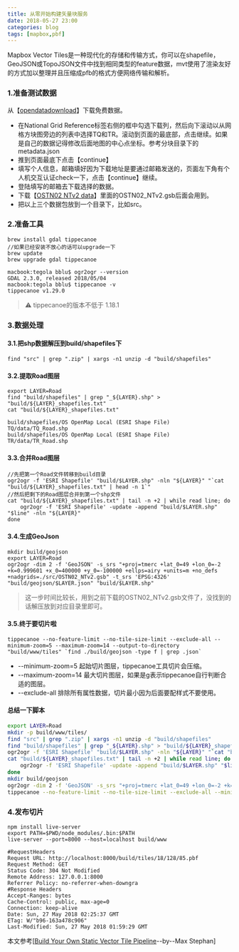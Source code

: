```yaml
---
title: 从零开始构建矢量块服务
date: 2018-05-27 23:00
categories: blog
tags: [mapbox,pbf]
---
```



Mapbox Vector Tiles是一种现代化的存储和传输方式，你可以在shapefile，GeoJSON或TopoJSON文件中找到相同类型的feature数据，mvt使用了渲染友好的方式加以整理并且压缩成pfb的格式方便网络传输和解析。


### 1.准备测试数据

从【[opendatadownload](https://www.ordnancesurvey.co.uk/opendatadownload/products.html#OPMPLC)】下载免费数据。
- 在National Grid Reference标签右侧的框中勾选下载列，然后向下滚动以从网格方块图旁边的列表中选择TQ和TR。滚动到页面的最底部，点击继续。如果是自己的数据记得修改后面地图的中心点坐标。参考分块目录下的metadata.json
- 推到页面最底下点击【continue】
- 填写个人信息，邮箱填好因为下载地址是要通过邮箱发送的，页面左下角有个人机交互认证check一下，点击【continue】继续。
- 登陆填写的邮箱去下载选择的数据。
- 下载【[OSTN02 NTv2 data](https://www.ordnancesurvey.co.uk/docs/gps/ostn02-ntv2-data.zip)】里面的OSTN02_NTv2.gsb后面会用到。
- 把以上三个数据包放到一个目录下，比如src。

### 2.准备工具

    brew install gdal tippecanoe
    //如果已经安装不放心的话可以upgrade一下
    brew update
    brew upgrade gdal tippecanoe

    macbook:tegola bblu$ ogr2ogr --version
    GDAL 2.3.0, released 2018/05/04
    macbook:tegola bblu$ tippecanoe -v
    tippecanoe v1.29.0
    
> ⚠️ tippecanoe的版本不低于 1.18.1

### 3.数据处理

#### 3.1.把shp数据解压到build/shapefiles下

    find "src" | grep ".zip" | xargs -n1 unzip -d "build/shapefiles"

#### 3.2.提取Road图层

    export LAYER=Road
    find "build/shapefiles" | grep "_${LAYER}.shp" > "build/${LAYER}_shapefiles.txt"
    cat "build/${LAYER}_shapefiles.txt"
    
    build/shapefiles/OS OpenMap Local (ESRI Shape File) TQ/data/TQ_Road.shp
    build/shapefiles/OS OpenMap Local (ESRI Shape File) TR/data/TR_Road.shp
#### 3.3.合并Road图层
    //先把第一个Road文件转移到build目录
    ogr2ogr -f 'ESRI Shapefile' "build/$LAYER.shp" -nln "${LAYER}" "`cat "build/${LAYER}_shapefiles.txt" | head -n 1`"
    //然后把剩下的Road图层合并到第一个shp文件
    cat "build/${LAYER}_shapefiles.txt" | tail -n +2 | while read line; do
        ogr2ogr -f 'ESRI Shapefile' -update -append "build/$LAYER.shp" "$line" -nln "${LAYER}"
    done
#### 3.4.生成GeoJson

    mkdir build/geojson
    export LAYER=Road
    ogr2ogr -dim 2 -f 'GeoJSON' -s_srs "+proj=tmerc +lat_0=49 +lon_0=-2 +k=0.999601 +x_0=400000 +y_0=-100000 +ellps=airy +units=m +no_defs +nadgrids=./src/OSTN02_NTv2.gsb" -t_srs 'EPSG:4326' "build/geojson/$LAYER.json" "build/$LAYER.shp"

> 这一步时间比较长，用到之前下载的OSTN02_NTv2.gsb文件了，没找到的话解压放到对应目录里即可。

#### 3.5.终于要切片啦

    tippecanoe --no-feature-limit --no-tile-size-limit --exclude-all --minimum-zoom=5 --maximum-zoom=14 --output-to-directory "build/www/tiles" `find ./build/geojson -type f | grep .json`

- --minimum-zoom=5 起始切片图层，tippecanoe工具切片会压缩。
- --maximum-zoom=14 最大切片图层，如果是g表示tippecanoe自行判断合适的图层。
- --exclude-all 排除所有属性数据，切片最小因为后面要配样式不要使用。

#### 总结一下脚本
```sh
export LAYER=Road
mkdir -p build/www/tiles/
find "src" | grep ".zip" | xargs -n1 unzip -d "build/shapefiles"
find "build/shapefiles" | grep "_${LAYER}.shp" > "build/${LAYER}_shapefiles.txt"
ogr2ogr -f 'ESRI Shapefile' "build/$LAYER.shp" -nln "${LAYER}" "`cat "build/${LAYER}_shapefiles.txt" | head -n 1`"
cat "build/${LAYER}_shapefiles.txt" | tail -n +2 | while read line; do
    ogr2ogr -f 'ESRI Shapefile' -update -append "build/$LAYER.shp" "$line" -nln "${LAYER}"
done
mkdir build/geojson
ogr2ogr -dim 2 -f 'GeoJSON' -s_srs "+proj=tmerc +lat_0=49 +lon_0=-2 +k=0.999601 +x_0=400000 +y_0=-100000 +ellps=airy +units=m +no_defs +nadgrids=./src/OSTN02_NTv2.gsb" -t_srs 'EPSG:4326' "build/geojson/$LAYER.json" "build/$LAYER.shp"
tippecanoe --no-feature-limit --no-tile-size-limit --exclude-all --minimum-zoom=5 --maximum-zoom=g --output-to-directory "build/www/tiles" `find ./build/geojson -type f | grep .json`
```

### 4.发布切片

    npm install live-server
    export PATH=$PWD/node_modules/.bin:$PATH
    live-server --port=8000 --host=localhost build/www
    
```
#RequestHeaders
Request URL: http://localhost:8000/build/tiles/18/128/85.pbf
Request Method: GET
Status Code: 304 Not Modified
Remote Address: 127.0.0.1:8000
Referrer Policy: no-referrer-when-downgra
#Response Headers
Accept-Ranges: bytes
Cache-Control: public, max-age=0
Connection: keep-alive
Date: Sun, 27 May 2018 02:25:37 GMT
ETag: W/"b96-163a478c906"
Last-Modified: Sun, 27 May 2018 01:59:29 GMT
```

本文参考[[Build Your Own Static Vector Tile Pipeline](https://geovation.github.io/build-your-own-static-vector-tile-pipeline)--by--Max Stephan]
